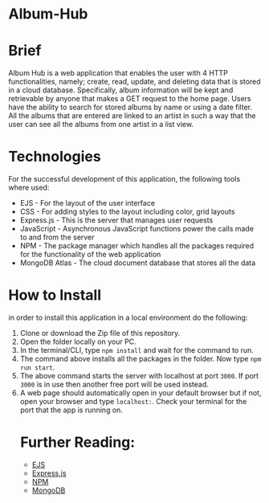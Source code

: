 # Album-Hub
<h1>Brief</h1>
<p>Album Hub is a web application that enables the user with 4 HTTP functionalities, namely; create, read, update, and deleting data that is stored in a cloud database. Specifically, album information will be kept and retrievable by anyone that makes a GET request to the home page. Users have the ability to search for stored albums by name or using a date filter. All the albums that are entered are linked to an artist in such a way that the user can see all the albums from one artist in a list view. </p>
<h1>Technologies</h1>
<p>For the successful development of this application, the following tools where used:</p>
<ul>
  <li>EJS - For the layout of the user interface</li>
  <li>CSS - For adding styles to the layout including color, grid layouts</li>
  <li>Express.js - This is the server that manages user requests</li>
  <li>JavaScript - Asynchronous JavaScript functions power the calls made to and from the server</li>
  <li>NPM - The package manager which handles all the packages required for the functionality of the web application</li>
  <li>MongoDB Atlas - The cloud document database that stores all the data</li>
</ul>
<h1>How to Install</h1>
<p>in order to install this application in a local environment do the following:</p>
<ol>
  <li>Clone or download the Zip file of this repository.</li>
  <li>Open the folder locally on your PC.</li>
  <li>In the terminal/CLI, type <code>npm install</code> and wait for the command to run.</li> 
  <li>The command above installs all the packages in the folder. Now type <code>npm run start</code>.</li>
  <li>The above command starts the server with localhost at port <code>3000</code>. If port <code>3000</code> is in use then another free port will be used instead.</li>
  <li>A web page should automatically open in your default browser but if not, open your browser and type <code>localhost:<name of port></code>. Check your terminal for the port that the app is running on.</li>
</pl>
<h1>Further Reading:</h1>
<ul>
  <li><a href="https://www.npmjs.com/package/ejs" target="_blank">EJS</a></li>
  <li><a href="https://en.wikipedia.org/wiki/Express.js" target="_blank">Express.js</a></li>
  <li><a href="https://www.npmjs.com/" target="_blank">NPM</a></li>
  <li><a href="https://en.wikipedia.org/wiki/MongoDB" target="_blank">MongoDB</a></li>
</ul>
